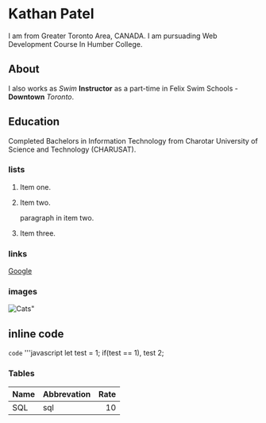 
# Kathan Patel
I am from Greater Toronto Area, CANADA. I am pursuading Web Development Course In Humber College.

## About
I also works as *Swim* __Instructor__ as a part-time in Felix Swim Schools - **Downtown** _Toronto_.

## Education
Completed Bachelors in Information Technology from Charotar University of Science and Technology (CHARUSAT).

### lists
1. Item one.
2. Item two.
    
    paragraph in item two.
3. Item three.

### links
[Google](https://www.google.com)

### images
![Cats]("C:\Users\katha\Pictures\cat\cat_1.jpg")"

## inline code
`code`
'''javascript
let test = 1;
if(test == 1), test 2;

### Tables
 Name | Abbrevation | Rate
 --- | --- | ---:
 SQL | sql | 10  
 
